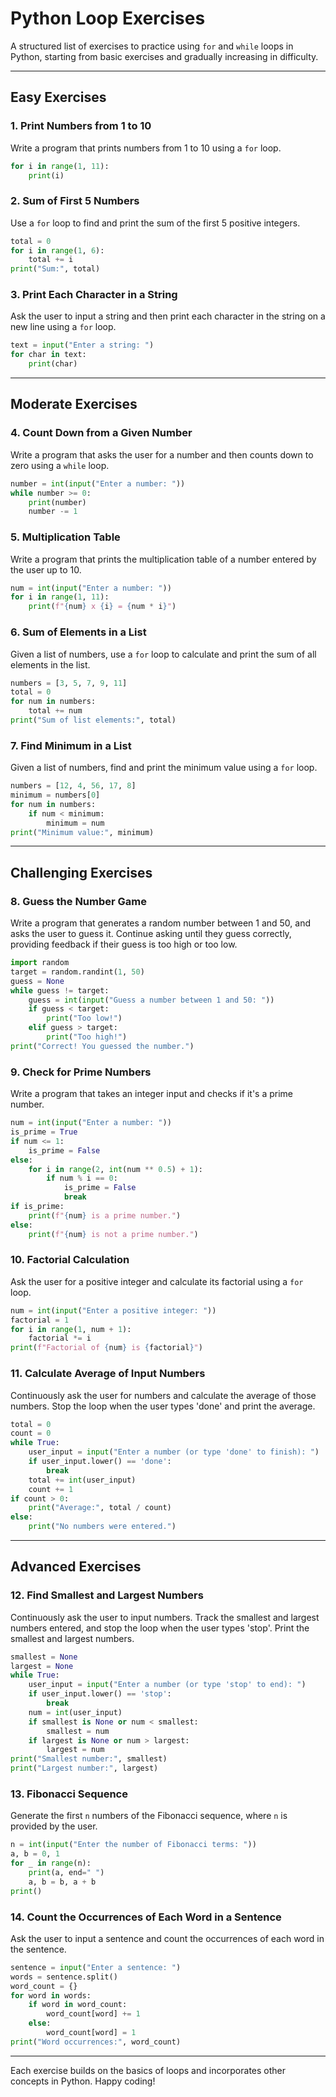 
# Python Loop Exercises

A structured list of exercises to practice using `for` and `while` loops in Python, starting from basic exercises and gradually increasing in difficulty.

---

## Easy Exercises

### 1. Print Numbers from 1 to 10
Write a program that prints numbers from 1 to 10 using a `for` loop.
```python
for i in range(1, 11):
    print(i)
```

### 2. Sum of First 5 Numbers
Use a `for` loop to find and print the sum of the first 5 positive integers.
```python
total = 0
for i in range(1, 6):
    total += i
print("Sum:", total)
```

### 3. Print Each Character in a String
Ask the user to input a string and then print each character in the string on a new line using a `for` loop.
```python
text = input("Enter a string: ")
for char in text:
    print(char)
```

---

## Moderate Exercises

### 4. Count Down from a Given Number
Write a program that asks the user for a number and then counts down to zero using a `while` loop.
```python
number = int(input("Enter a number: "))
while number >= 0:
    print(number)
    number -= 1
```

### 5. Multiplication Table
Write a program that prints the multiplication table of a number entered by the user up to 10.
```python
num = int(input("Enter a number: "))
for i in range(1, 11):
    print(f"{num} x {i} = {num * i}")
```

### 6. Sum of Elements in a List
Given a list of numbers, use a `for` loop to calculate and print the sum of all elements in the list.
```python
numbers = [3, 5, 7, 9, 11]
total = 0
for num in numbers:
    total += num
print("Sum of list elements:", total)
```

### 7. Find Minimum in a List
Given a list of numbers, find and print the minimum value using a `for` loop.
```python
numbers = [12, 4, 56, 17, 8]
minimum = numbers[0]
for num in numbers:
    if num < minimum:
        minimum = num
print("Minimum value:", minimum)
```

---

## Challenging Exercises

### 8. Guess the Number Game
Write a program that generates a random number between 1 and 50, and asks the user to guess it. Continue asking until they guess correctly, providing feedback if their guess is too high or too low.
```python
import random
target = random.randint(1, 50)
guess = None
while guess != target:
    guess = int(input("Guess a number between 1 and 50: "))
    if guess < target:
        print("Too low!")
    elif guess > target:
        print("Too high!")
print("Correct! You guessed the number.")
```

### 9. Check for Prime Numbers
Write a program that takes an integer input and checks if it's a prime number.
```python
num = int(input("Enter a number: "))
is_prime = True
if num <= 1:
    is_prime = False
else:
    for i in range(2, int(num ** 0.5) + 1):
        if num % i == 0:
            is_prime = False
            break
if is_prime:
    print(f"{num} is a prime number.")
else:
    print(f"{num} is not a prime number.")
```

### 10. Factorial Calculation
Ask the user for a positive integer and calculate its factorial using a `for` loop.
```python
num = int(input("Enter a positive integer: "))
factorial = 1
for i in range(1, num + 1):
    factorial *= i
print(f"Factorial of {num} is {factorial}")
```

### 11. Calculate Average of Input Numbers
Continuously ask the user for numbers and calculate the average of those numbers. Stop the loop when the user types 'done' and print the average.
```python
total = 0
count = 0
while True:
    user_input = input("Enter a number (or type 'done' to finish): ")
    if user_input.lower() == 'done':
        break
    total += int(user_input)
    count += 1
if count > 0:
    print("Average:", total / count)
else:
    print("No numbers were entered.")
```

---

## Advanced Exercises

### 12. Find Smallest and Largest Numbers
Continuously ask the user to input numbers. Track the smallest and largest numbers entered, and stop the loop when the user types 'stop'. Print the smallest and largest numbers.
```python
smallest = None
largest = None
while True:
    user_input = input("Enter a number (or type 'stop' to end): ")
    if user_input.lower() == 'stop':
        break
    num = int(user_input)
    if smallest is None or num < smallest:
        smallest = num
    if largest is None or num > largest:
        largest = num
print("Smallest number:", smallest)
print("Largest number:", largest)
```

### 13. Fibonacci Sequence
Generate the first `n` numbers of the Fibonacci sequence, where `n` is provided by the user.
```python
n = int(input("Enter the number of Fibonacci terms: "))
a, b = 0, 1
for _ in range(n):
    print(a, end=" ")
    a, b = b, a + b
print()
```

### 14. Count the Occurrences of Each Word in a Sentence
Ask the user to input a sentence and count the occurrences of each word in the sentence.
```python
sentence = input("Enter a sentence: ")
words = sentence.split()
word_count = {}
for word in words:
    if word in word_count:
        word_count[word] += 1
    else:
        word_count[word] = 1
print("Word occurrences:", word_count)
```

---

Each exercise builds on the basics of loops and incorporates other concepts in Python. Happy coding!
